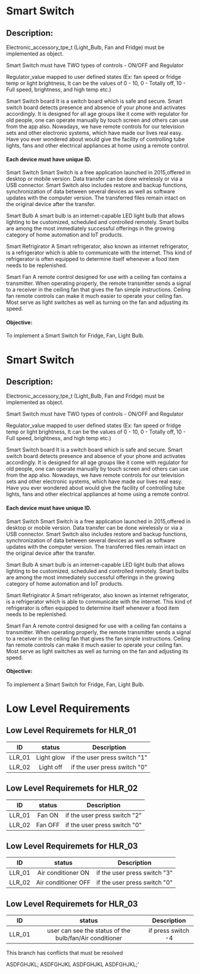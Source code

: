 #  Smart Switch
## Description:
Electronic_accessory_tpe_t (Light_Bulb, Fan and Fridge) must be implemented as object.

Smart Switch must have TWO types of controls - ON/OFF and Regulator

Regulator_value mapped to user defined states  (Ex: fan speed or fridge temp or light brightness, It can be the values of  0 - 10, 0 - Totally off, 10 - Full speed, brightness, and high temp etc.)

Smart Switch board It is a switch board which is safe and secure. Smart switch board detects presence and absence of your phone and activates accordingly. It is designed for all age groups like it come with regulator for old people, one can operate manually by touch screen and others can use from the app also.
Nowadays, we have remote controls for our television sets and other electronic systems, which 
have made our lives real easy. Have you ever wondered about would give the facility of controlling tube lights, fans and other electrical appliances at home using a 
remote control.

#### Each device must have unique ID.
Smart Switch Smart Switch is a free application launched in 2015,offered in desktop or mobile version. Data transfer can be done wirelessly or via a USB connector. Smart Switch also includes restore and backup functions, synchronization of data between several devices as well as software updates with the computer version. The transferred files remain intact on the original device after the transfer.

Smart Bulb A smart bulb is an internet-capable LED light bulb that allows lighting to be customized, scheduled and controlled remotely. Smart bulbs are among the most immediately successful offerings in the growing category of home automation and IoT products.

Smart Refrigirator A Smart refrigerator, also known as internet refrigerator, is a refrigerator which is able to communicate with the internet. This kind of refrigerator is often equipped to determine itself whenever a food item needs to be replenished. 

Smart Fan A remote control designed for use with a ceiling fan contains a transmitter. When operating properly, the remote transmitter sends a signal to a receiver in the ceiling fan that gives the fan simple instructions. Ceiling fan remote controls can make it much easier to operate your ceiling fan. Most serve as light switches as well as turning on the fan and adjusting its speed.

#### Objective:
To implement a Smart Switch for Fridge, Fan, Light Bulb.
#  Smart Switch
## Description:
Electronic_accessory_tpe_t (Light_Bulb, Fan and Fridge) must be implemented as object.

Smart Switch must have TWO types of controls - ON/OFF and Regulator

Regulator_value mapped to user defined states  (Ex: fan speed or fridge temp or light brightness, It can be the values of  0 - 10, 0 - Totally off, 10 - Full speed, brightness, and high temp etc.)

Smart Switch board It is a switch board which is safe and secure. Smart switch board detects presence and absence of your phone and activates accordingly. It is designed for all age groups like it come with regulator for old people, one can operate manually by touch screen and others can use from the app also.
Nowadays, we have remote controls for our television sets and other electronic systems, which 
have made our lives real easy. Have you ever wondered about would give the facility of controlling tube lights, fans and other electrical appliances at home using a 
remote control.

#### Each device must have unique ID.
Smart Switch Smart Switch is a free application launched in 2015,offered in desktop or mobile version. Data transfer can be done wirelessly or via a USB connector. Smart Switch also includes restore and backup functions, synchronization of data between several devices as well as software updates with the computer version. The transferred files remain intact on the original device after the transfer.

Smart Bulb A smart bulb is an internet-capable LED light bulb that allows lighting to be customized, scheduled and controlled remotely. Smart bulbs are among the most immediately successful offerings in the growing category of home automation and IoT products.

Smart Refrigirator A Smart refrigerator, also known as internet refrigerator, is a refrigerator which is able to communicate with the internet. This kind of refrigerator is often equipped to determine itself whenever a food item needs to be replenished. 

Smart Fan A remote control designed for use with a ceiling fan contains a transmitter. When operating properly, the remote transmitter sends a signal to a receiver in the ceiling fan that gives the fan simple instructions. Ceiling fan remote controls can make it much easier to operate your ceiling fan. Most serve as light switches as well as turning on the fan and adjusting its speed.

#### Objective:
To implement a Smart Switch for Fridge, Fan, Light Bulb.
 


# Low Level Requirements

## Low Level Requiremets for HLR_01

|ID|status|Description|
|:----:|:---:|:----:|
|LLR_01|Light glow| if the user press switch "1"|
|LLR_02|Light off |if the user press switch "0" |

## Low Level Requiremets for HLR_02

|ID|status|Description|
|:----:|:---:|:----:|
|LLR_01|Fan ON| if the user press switch "2"|
|LLR_02|Fan OFF| if the user press switch "0"|

## Low Level Requiremets for HLR_03

|ID|status|Description|
|:----:|:---:|:----:|
|LLR_01|Air conditioner ON |if the user press switch "3"|
|LLR_02|Air conditioner OFF|if the user press switch "0"|

##  Low Level Requiremets for HLR_03

|ID|status|Description|
|:----:|:---:|:----:|
|LLR_01|user can see the status of the bulb/fan/Air conditioner |if press switch -4|

This branch has conflicts that must be resolved

ASDFGHJKL;
ASDFGHJKL
ASDFGHJKL
ASDFGHJKL;'
